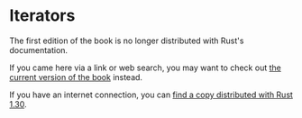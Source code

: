 # Iterators

The first edition of the book is no longer distributed with Rust's documentation.

If you came here via a link or web search, you may want to check out [the current
version of the book](../ch13-02-iterators.html) instead.

If you have an internet connection, you can [find a copy distributed with
Rust
1.30](https://doc.rust-lang.org/1.30.0/book/first-edition/iterators.html).
